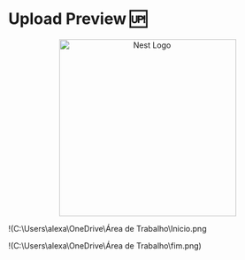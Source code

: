 # Upload Preview :up:



<p align="center">
  <a href="http://nestjs.com/" target="blank"><img src="C:\Users\alexa\OneDrive\Área de Trabalho\Inicio.png" width="320" alt="Nest Logo" /></a>
</p>

!(C:\Users\alexa\OneDrive\Área de Trabalho\Inicio.png

!(C:\Users\alexa\OneDrive\Área de Trabalho\fim.png)
